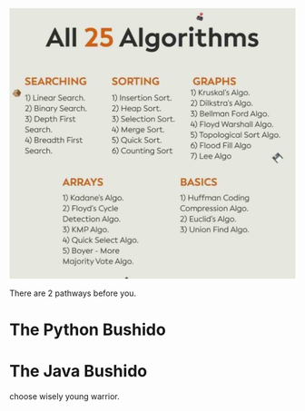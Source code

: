 ![25 Algorithm](https://github.com/iamAkolab/ninja_dojo/blob/main/AlgorithmDS_Clan/25_Algorithm/img/all_25_algorithms.jpg)

There are 2 pathways before you.

# The Python Bushido

# The Java Bushido

choose wisely young warrior.
